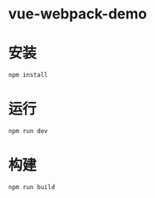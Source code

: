 # vue-webpack-demo 


# 安装

```
npm install
```

# 运行

```
npm run dev
```

# 构建

```
npm run build
```
